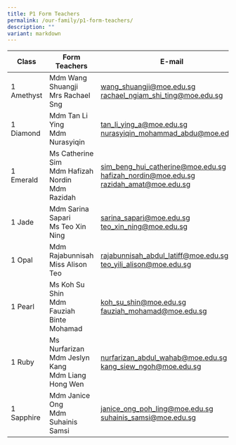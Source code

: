 ```yaml
---
title: P1 Form Teachers
permalink: /our-family/p1-form-teachers/
description: ""
variant: markdown
---
```

| Class | Form Teachers | E-mail |
| -------- | -------- | -------- |
| 1 Amethyst      |Mdm Wang Shuangji<br>Mrs Rachael Sng  | wang_shuangji@moe.edu.sg<br>rachael_ngiam_shi_ting@moe.edu.sg   |
|1 Diamond | Mdm Tan Li Ying<br>Mdm Nurasyiqin | tan_li_ying_a@moe.edu.sg<br>nurasyiqin_mohammad_abdu@moe.edu.sg
1 Emerald | Ms Catherine Sim<br>Mdm Hafizah Nordin<br>Mdm Razidah | sim_beng_hui_catherine@moe.edu.sg<br>hafizah_nordin@moe.edu.sg<br>razidah_amat@moe.edu.sg
1 Jade | Mdm Sarina Sapari<br>Ms Teo Xin Ning | sarina_sapari@moe.edu.sg teo_xin_ning@moe.edu.sg
1 Opal | Mdm Rajabunnisah<br>Miss Alison Teo<br>| rajabunnisah_abdul_latiff@moe.edu.sg<br>teo_yili_alison@moe.edu.sg<br>
1 Pearl | Ms Koh Su Shin<br>Mdm Fauziah Binte Mohamad| koh_su_shin@moe.edu.sg<br>fauziah_mohamad@moe.edu.sg<br>
1 Ruby | Ms Nurfarizan <br>Mdm Jeslyn Kang<br>Mdm Liang Hong Wen| nurfarizan_abdul_wahab@moe.edu.sg<br>kang_siew_ngoh@moe.edu.sg
1 Sapphire | Mdm Janice Ong<br>Mdm Suhainis Samsi| janice_ong_poh_ling@moe.edu.sg<br>suhainis_samsi@moe.edu.sg
